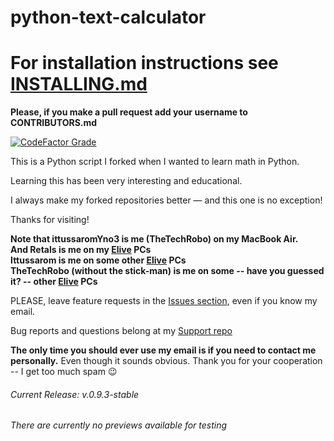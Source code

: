 # python-text-calculator
# For installation instructions see [INSTALLING.md](INSTALLING.md)

**Please, if you make a pull request add your username to CONTRIBUTORS.md**

[![CodeFactor Grade](https://www.codefactor.io/repository/github/thetechrobo/python-text-calculator/badge/master)](https://www.codefactor.io/repository/github/thetechrobo/python-text-calculator/overview/master)

This is a Python script I forked when I wanted to learn math in Python.

Learning this has been very interesting and educational. 

I always make my forked repositories better — and this one is no exception!  

Thanks for visiting!

**Note that ittussaromYno3 is me (TheTechRobo) on my MacBook Air.**  
**And Retals is me on my [Elive](https://elivecd.org) PCs**  
**Ittussarom is me on some other [Elive](https://elivecd.org) PCs**  
**TheTechRobo (without the stick-man) is me on some -- have you guessed it? -- other [Elive](https://elivecd.org) PCs**


PLEASE, leave feature requests in the [Issues section](https://github.com/thetechrobo/python-text-calculator/issues), even if you know my email.

Bug reports and questions belong at my [Support repo](https://github.com/thetechrobo/support)

**The only time you should ever use my email is if you need to contact me personally.** Even though it sounds obvious. Thank you for your cooperation -- I get too much spam :wink:


###### Current Release: v.0.9.3-stable
###### There are currently no previews available for testing

